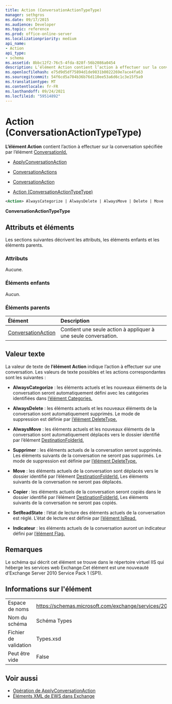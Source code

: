```yaml
---
title: Action (ConversationActionTypeType)
manager: sethgros
ms.date: 09/17/2015
ms.audience: Developer
ms.topic: reference
ms.prod: office-online-server
ms.localizationpriority: medium
api_name:
- Action
api_type:
- schema
ms.assetid: 8bbc12f2-76c5-4fda-828f-56b2086a0454
description: L’élément Action contient l’action à effectuer sur la conversation spécifiée par l’élément ConversationId.
ms.openlocfilehash: e75d9d5df75894d1de9831b0022269e7ace4fa63
ms.sourcegitcommit: 54f6cd5a704b36b76d110ee53a6d6c1c3e15f5a9
ms.translationtype: MT
ms.contentlocale: fr-FR
ms.lasthandoff: 09/24/2021
ms.locfileid: "59514892"
---
```

# <a name="action-conversationactiontypetype"></a>Action (ConversationActionTypeType)

**L’élément Action** contient l’action à effectuer sur la conversation spécifiée par l’élément [ConversationId.](conversationid.md) 
  
- [ApplyConversationAction](applyconversationaction.md)
  
- [ConversationActions](conversationactions.md)
  
- [ConversationAction](conversationaction.md)
  
- [Action (ConversationActionTypeType)](action-conversationactiontypetype.md)
  
```XML
<Action> AlwaysCategorize | AlwaysDelete | AlwaysMove | Delete | Move | Copy | SetReadState </Action>
```

 **ConversationActionTypeType**
## <a name="attributes-and-elements"></a>Attributs et éléments

Les sections suivantes décrivent les attributs, les éléments enfants et les éléments parents.
  
### <a name="attributes"></a>Attributs

Aucune.
  
### <a name="child-elements"></a>Éléments enfants

Aucun.
  
### <a name="parent-elements"></a>Éléments parents

|**Élément**|**Description**|
|:-----|:-----|
|[ConversationAction](conversationaction.md) <br/> |Contient une seule action à appliquer à une seule conversation.  <br/> |
   
## <a name="text-value"></a>Valeur texte

La valeur de texte de **l’élément Action** indique l’action à effectuer sur une conversation. Les valeurs de texte possibles et les actions correspondantes sont les suivantes : 
  
- **AlwaysCategorize** : les éléments actuels et les nouveaux éléments de la conversation seront automatiquement défini avec les catégories identifiées dans [l’élément Categories.](categories-ex15websvcsotherref.md) 
    
- **AlwaysDelete** : les éléments actuels et les nouveaux éléments de la conversation sont automatiquement supprimés. Le mode de suppression est définie par [l’élément DeleteType.](deletetype.md) 
    
- **AlwaysMove** : les éléments actuels et les nouveaux éléments de la conversation sont automatiquement déplacés vers le dossier identifié par l’élément [DestinationFolderId.](destinationfolderid.md) 
    
- **Supprimer** : les éléments actuels de la conversation seront supprimés. Les éléments suivants de la conversation ne seront pas supprimés. Le mode de suppression est définie par [l’élément DeleteType.](deletetype.md) 
    
- **Move** : les éléments actuels de la conversation sont déplacés vers le dossier identifié par l’élément [DestinationFolderId.](destinationfolderid.md) Les éléments suivants de la conversation ne seront pas déplacés. 
    
- **Copier** : les éléments actuels de la conversation seront copiés dans le dossier identifié par l’élément [DestinationFolderId.](destinationfolderid.md) Les éléments suivants de la conversation ne seront pas copiés. 
    
- **SetReadState** : l’état de lecture des éléments actuels de la conversation est réglé. L’état de lecture est définie par [l’élément IsRead.](isread.md) 
    
- **Indicateur** : les éléments actuels de la conversation auront un indicateur défini par [l’élément Flag.](flag.md) 
    
## <a name="remarks"></a>Remarques

Le schéma qui décrit cet élément se trouve dans le répertoire virtuel IIS qui héberge les services web Exchange.Cet élément est une nouveauté d'Exchange Server 2010 Service Pack 1 (SP1).
  
## <a name="element-information"></a>Informations sur l'élément

|||
|:-----|:-----|
|Espace de noms  <br/> |https://schemas.microsoft.com/exchange/services/2006/types  <br/> |
|Nom du schéma  <br/> |Schéma Types  <br/> |
|Fichier de validation  <br/> |Types.xsd  <br/> |
|Peut être vide  <br/> |False  <br/> |
   
## <a name="see-also"></a>Voir aussi

- [Opération de ApplyConversationAction](applyconversationaction-operation.md)
- [Éléments XML de EWS dans Exchange](ews-xml-elements-in-exchange.md)

